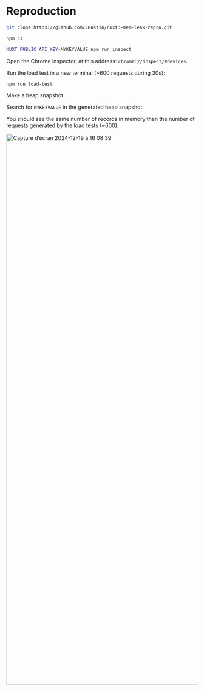 # Reproduction

```sh
git clone https://github.com/JBustin/nuxt3-mem-leak-repro.git
```
```sh
npm ci
```
```sh
NUXT_PUBLIC_API_KEY=MYKEYVALUE npm run inspect
```

Open the Chrome inspector, at this address: `chrome://inspect/#devices`.

Run the load test in a new terminal (~600 requests during 30s):
```sh
npm run load-test
```

Make a heap snapshot.

Search for `MYKEYVALUE` in the generated heap snapshot.

You should see the same number of records in memory than the number of requests generated by the load tests (~600).

<img width="1449" alt="Capture d’écran 2024-12-19 à 16 08 39" src="https://github.com/user-attachments/assets/6d14bfe9-3e1b-4f92-8ec9-4d15904977d0" />

